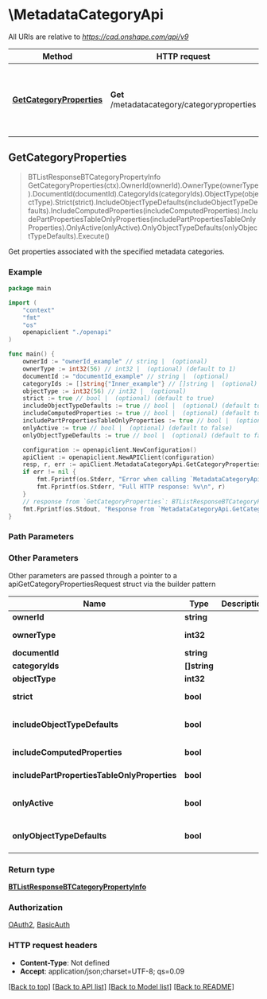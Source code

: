# \MetadataCategoryApi

All URIs are relative to *https://cad.onshape.com/api/v9*

Method | HTTP request | Description
------------- | ------------- | -------------
[**GetCategoryProperties**](MetadataCategoryApi.md#GetCategoryProperties) | **Get** /metadatacategory/categoryproperties | Get properties associated with the specified metadata categories.



## GetCategoryProperties

> BTListResponseBTCategoryPropertyInfo GetCategoryProperties(ctx).OwnerId(ownerId).OwnerType(ownerType).DocumentId(documentId).CategoryIds(categoryIds).ObjectType(objectType).Strict(strict).IncludeObjectTypeDefaults(includeObjectTypeDefaults).IncludeComputedProperties(includeComputedProperties).IncludePartPropertiesTableOnlyProperties(includePartPropertiesTableOnlyProperties).OnlyActive(onlyActive).OnlyObjectTypeDefaults(onlyObjectTypeDefaults).Execute()

Get properties associated with the specified metadata categories.



### Example

```go
package main

import (
    "context"
    "fmt"
    "os"
    openapiclient "./openapi"
)

func main() {
    ownerId := "ownerId_example" // string |  (optional)
    ownerType := int32(56) // int32 |  (optional) (default to 1)
    documentId := "documentId_example" // string |  (optional)
    categoryIds := []string{"Inner_example"} // []string |  (optional)
    objectType := int32(56) // int32 |  (optional)
    strict := true // bool |  (optional) (default to true)
    includeObjectTypeDefaults := true // bool |  (optional) (default to false)
    includeComputedProperties := true // bool |  (optional) (default to true)
    includePartPropertiesTableOnlyProperties := true // bool |  (optional) (default to true)
    onlyActive := true // bool |  (optional) (default to false)
    onlyObjectTypeDefaults := true // bool |  (optional) (default to false)

    configuration := openapiclient.NewConfiguration()
    apiClient := openapiclient.NewAPIClient(configuration)
    resp, r, err := apiClient.MetadataCategoryApi.GetCategoryProperties(context.Background()).OwnerId(ownerId).OwnerType(ownerType).DocumentId(documentId).CategoryIds(categoryIds).ObjectType(objectType).Strict(strict).IncludeObjectTypeDefaults(includeObjectTypeDefaults).IncludeComputedProperties(includeComputedProperties).IncludePartPropertiesTableOnlyProperties(includePartPropertiesTableOnlyProperties).OnlyActive(onlyActive).OnlyObjectTypeDefaults(onlyObjectTypeDefaults).Execute()
    if err != nil {
        fmt.Fprintf(os.Stderr, "Error when calling `MetadataCategoryApi.GetCategoryProperties``: %v\n", err)
        fmt.Fprintf(os.Stderr, "Full HTTP response: %v\n", r)
    }
    // response from `GetCategoryProperties`: BTListResponseBTCategoryPropertyInfo
    fmt.Fprintf(os.Stdout, "Response from `MetadataCategoryApi.GetCategoryProperties`: %v\n", resp)
}
```

### Path Parameters



### Other Parameters

Other parameters are passed through a pointer to a apiGetCategoryPropertiesRequest struct via the builder pattern


Name | Type | Description  | Notes
------------- | ------------- | ------------- | -------------
 **ownerId** | **string** |  | 
 **ownerType** | **int32** |  | [default to 1]
 **documentId** | **string** |  | 
 **categoryIds** | **[]string** |  | 
 **objectType** | **int32** |  | 
 **strict** | **bool** |  | [default to true]
 **includeObjectTypeDefaults** | **bool** |  | [default to false]
 **includeComputedProperties** | **bool** |  | [default to true]
 **includePartPropertiesTableOnlyProperties** | **bool** |  | [default to true]
 **onlyActive** | **bool** |  | [default to false]
 **onlyObjectTypeDefaults** | **bool** |  | [default to false]

### Return type

[**BTListResponseBTCategoryPropertyInfo**](BTListResponseBTCategoryPropertyInfo.md)

### Authorization

[OAuth2](../README.md#OAuth2), [BasicAuth](../README.md#BasicAuth)

### HTTP request headers

- **Content-Type**: Not defined
- **Accept**: application/json;charset=UTF-8; qs=0.09

[[Back to top]](#) [[Back to API list]](../README.md#documentation-for-api-endpoints)
[[Back to Model list]](../README.md#documentation-for-models)
[[Back to README]](../README.md)

